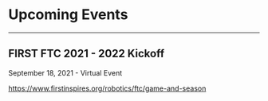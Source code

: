 # Upcoming Events
---

## FIRST FTC 2021 - 2022 Kickoff

September 18, 2021 - Virtual Event

https://www.firstinspires.org/robotics/ftc/game-and-season
